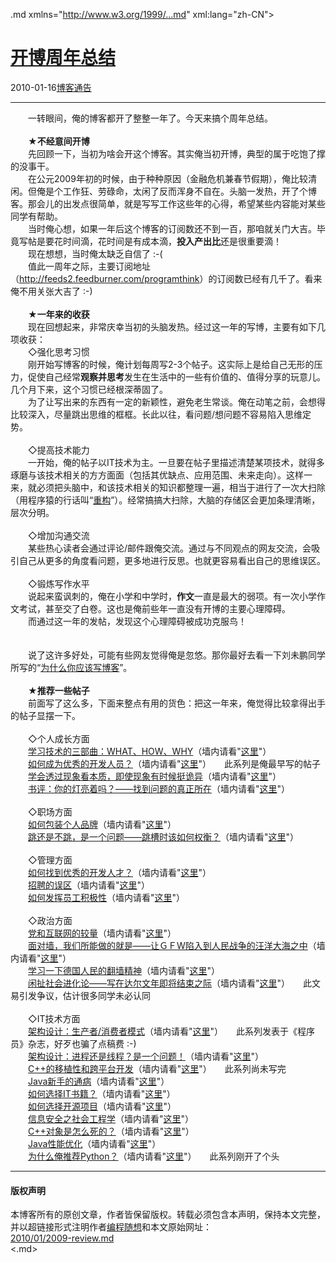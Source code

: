 <!DOCTYPE.md>
.md xmlns="http://www.w3.org/1999/...md" xml:lang="zh-CN">
<head>
<meta http-equiv="Content-Type" content="text.md; charset=utf-8" />
<meta name="generator" content="Python script by program.think@gmail.com" />
<meta name="provider" content="program-think.blogspot.com" />
<link type="text/css" rel="stylesheet" href="../../css/program-think.css" />
<title>开博周年总结 - 编程随想的博客</title>
</head>
<body>
<div id="main" style="width:100%;">
<h1><a href="../../index.md" title="回到首页">开博周年总结</a></h1>
<div class="post-info"><span class="date-header">2010-01-16</span><a href="../../tags/E58D9AE5AEA2E9809AE5918A.md" class="tag">博客通告</a> </div>
<hr>
<div class="post">
　　一转眼间，俺的博客都开了整整一年了。今天来搞个周年总结。<!--program-think--><br /><br />　　★<b>不经意间开博</b><br />　　先回顾一下，当初为啥会开这个博客。其实俺当初开博，典型的属于吃饱了撑的没事干。<br />　　在公元2009年初的时候，由于种种原因（金融危机兼春节假期），俺比较清闲。但俺是个工作狂、劳碌命，太闲了反而浑身不自在。头脑一发热，开了个博客。那会儿的出发点很简单，就是写写工作这些年的心得，希望某些内容能对某些同学有帮助。<br />　　当时俺心想，如果一年后这个博客的订阅数还不到一百，那咱就关门大吉。毕竟写帖是要花时间滴，花时间是有成本滴，<b>投入产出比</b>还是很重要滴！<br />　　现在想想，当时俺太缺乏自信了 :-(<br />　　值此一周年之际，主要订阅地址（<a href="http://feeds2.feedburner.com/programthink" target="_blank">http://feeds2.feedburner.com/programthink</a>）的订阅数已经有几千了。看来俺不用关张大吉了 :-)<br /><br />　　★<b>一年来的收获</b><br />　　现在回想起来，非常庆幸当初的头脑发热。经过这一年的写博，主要有如下几项收获：<br />　　◇强化思考习惯<br />　　刚开始写博客的时候，俺计划每周写2-3个帖子。这实际上是给自己无形的压力，促使自己经常<b>观察并思考</b>发生在生活中的一些有价值的、值得分享的玩意儿。几个月下来，这个习惯已经根深蒂固了。<br />　　为了让写出来的东西有一定的新颖性，避免老生常谈。俺在动笔之前，会想得比较深入，尽量跳出思维的框框。长此以往，看问题/想问题不容易陷入思维定势。<br /><br />　　◇提高技术能力<br />　　一开始，俺的帖子以IT技术为主。一旦要在帖子里描述清楚某项技术，就得多琢磨与该技术相关的方方面面（包括其优缺点、应用范围、未来走向）。这样一来，就必须把头脑中，和该技术相关的知识都整理一遍，相当于进行了一次大扫除（用程序猿的行话叫“<a href="http://zh.wikipedia.org/wiki/%E8%BD%AF%E4%BB%B6%E9%87%8D%E6%9E%84" target="_blank" rel="nofollow">重构</a>”）。经常搞搞大扫除，大脑的存储区会更加条理清晰，层次分明。<br /><br />　　◇增加沟通交流<br />　　某些热心读者会通过评论/邮件跟俺交流。通过与不同观点的网友交流，会吸引自己从更多的角度看问题，更多地进行反思。也就更容易看出自己的思维误区。<br /><br />　　◇锻炼写作水平<br />　　说起来蛮讽刺的，俺在小学和中学时，<b>作文</b>一直是最大的弱项。有一次小学作文考试，甚至交了白卷。这也是俺前些年一直没有开博的主要心理障碍。<br />　　而通过这一年的发帖，发现这个心理障碍被成功克服鸟！<br /><br /><br />　　说了这许多好处，可能有些网友觉得俺是忽悠。那你最好去看一下刘未鹏同学所写的“<a href="http://mindhacks.cn/2009/02/15/why-you-should-start-blogging-now/" target="_blank">为什么你应该写博客</a>”。<br /><br />　　★<b>推荐一些帖子</b><br />　　前面写了这么多，下面来整点有用的货色：把这一年来，俺觉得比较拿得出手的帖子显摆一下。<br /><br />　　◇个人成长方面<br />　　<a href="../../2009/02/study-technology-in-three-steps.md" target="_blank">学习技术的三部曲：WHAT、HOW、WHY</a>（墙内请看"<a href="http://blog.csdn.net/program_think/archive/2009/02/19/3908713.aspx" target="_blank">这里</a>"）<br />　　<a href="../../2009/01/0.md" target="_blank">如何成为优秀的开发人员？</a>（墙内请看"<a href="http://blog.csdn.net/program_think/archive/2009/01/18/3825261.aspx" target="_blank">这里</a>"）　　此系列是俺最早写的帖子<br />　　<a href="../../2009/02/from-surface-to-essence.md" target="_blank">学会透过现象看本质，即使现象有时候挺诡异</a>（墙内请看"<a href="http://blog.csdn.net/program_think/archive/2009/02/02/3858867.aspx" target="_blank">这里</a>"）<br />　　<a href="../../2009/07/book-review-are-your-lights-on.md" target="_blank">书评：你的灯亮着吗？——找到问题的真正所在</a>（墙内请看"<a href="http://blog.csdn.net/program_think/archive/2009/07/31/4398781.aspx" target="_blank">这里</a>"）<br /><br />　　◇职场方面<br />　　<a href="../../2009/09/how-to-personal-branding.md" target="_blank">如何包装个人品牌</a>（墙内请看"<a href="http://blog.csdn.net/program_think/archive/2009/09/20/4574233.aspx" target="_blank">这里</a>"）<br />　　<a href="../../2009/11/job-hopping.md" target="_blank">跳还是不跳，是一个问题——跳槽时该如何权衡？</a>（墙内请看"<a href="http://blog.csdn.net/program_think/archive/2009/11/09/4792068.aspx" target="_blank">这里</a>"）<br /><br />　　◇管理方面<br />　　<a href="../../2009/03/80-20-principle-3-management-hire.md" target="_blank">如何找到优秀的开发人才？</a>（墙内请看"<a href="http://blog.csdn.net/program_think/archive/2009/03/02/3950819.aspx" target="_blank">这里</a>"）<br />　　<a href="../../2009/04/defect-of-hire.md" target="_blank">招聘的误区</a>（墙内请看"<a href="http://blog.csdn.net/program_think/archive/2009/04/13/4071199.aspx" target="_blank">这里</a>"）<br />　　<a href="../../2009/03/80-20-principle-4-management-encourage.md" target="_blank">如何发挥员工积极性</a>（墙内请看"<a href="http://blog.csdn.net/program_think/archive/2009/03/12/3982953.aspx" target="_blank">这里</a>"）<br /><br />　　◇政治方面<br />　　<a href="../../2009/07/party-pk-internet.md" target="_blank">党和互联网的较量</a>（墙内请看"<a href="http://program-think.spaces.live.com/blog/cns%21F5B0090663FEEADA%21149.entry" target="_blank">这里</a>"）<br />　　<a href="../../2009/10/use-people-war-to-anti-gfw.md" target="_blank">面对墙，我们所能做的就是——让ＧＦW陷入到人民战争的汪洋大海之中</a>（墙内请看"<a href="http://program-think.spaces.live.com/blog/cns%21F5B0090663FEEADA%21263.entry" target="_blank">这里</a>"）<br />　　<a href="../../2009/07/break-through-berlin-wall.md" target="_blank">学习一下德国人民的翻墙精神</a>（墙内请看"<a href="http://program-think.spaces.live.com/blog/cns%21F5B0090663FEEADA%21163.entry" target="_blank">这里</a>"）<br />　　<a href="../../2009/12/social-darwinism.md" target="_blank">闲扯社会进化论——写在达尔文年即将结束之际</a>（墙内请看"<a href="http://program-think.spaces.live.com/blog/cns%21F5B0090663FEEADA%21409.entry" target="_blank">这里</a>"）　　此文易引发争议，估计很多同学未必认同<br /><br />　　◇IT技术方面<br />　　<a href="../../2009/03/producer-consumer-pattern-0-overview.md" target="_blank">架构设计：生产者/消费者模式</a>（墙内请看"<a href="http://blog.csdn.net/program_think/archive/2009/03/25/4022087.aspx" target="_blank">这里</a>"）　　此系列发表于《程序员》杂志，好歹也骗了点稿费 :-)<br />　　<a href="../../2009/02/multi-process-vs-multi-thread.md" target="_blank">架构设计：进程还是线程？是一个问题！</a>（墙内请看"<a href="http://blog.csdn.net/program_think/archive/2009/02/22/3923076.aspx" target="_blank">这里</a>"）<br />　　<a href="../../2009/01/cxx-cross-platform-develop-0-overview.md" target="_blank">C++的移植性和跨平台开发</a>（墙内请看"<a href="http://blog.csdn.net/program_think/archive/2009/01/26/3853394.aspx" target="_blank">这里</a>"）　　此系列尚未写完<br />　　<a href="../../2009/01/defect-of-java-beginner-0-overview.md" target="_blank">Java新手的通病</a>（墙内请看"<a href="http://blog.csdn.net/program_think/archive/2009/01/29/3854614.aspx" target="_blank">这里</a>"）<br />　　<a href="../../2009/01/choose-it-book.md" target="_blank">如何选择IT书籍？</a>（墙内请看"<a href="http://blog.csdn.net/program_think/archive/2009/01/21/3849281.aspx" target="_blank">这里</a>"）<br />　　<a href="../../2009/02/how-to-choose-opensource-project.md" target="_blank">如何选择开源项目</a>（墙内请看"<a href="http://blog.csdn.net/program_think/archive/2009/02/13/3887913.aspx" target="_blank">这里</a>"）<br />　　<a href="../../2009/05/social-engineering-0-overview.md" target="_blank">信息安全之社会工程学</a>（墙内请看"<a href="http://blog.csdn.net/program_think/archive/2009/05/05/4152922.aspx" target="_blank">这里</a>"）<br />　　<a href="../../2009/02/cxx-object-destroy-overview.md" target="_blank">C++对象是怎么死的？</a>（墙内请看"<a href="http://blog.csdn.net/program_think/archive/2009/02/26/3939085.aspx" target="_blank">这里</a>"）<br />　　<a href="../../2009/03/java-performance-tuning-0-overview.md" target="_blank">Java性能优化</a>（墙内请看"<a href="http://blog.csdn.net/program_think/archive/2009/03/16/3996142.aspx" target="_blank">这里</a>"）<br />　　<a href="../../2009/08/why-choose-python-0-overview.md" target="_blank">为什么俺推荐Python？</a>（墙内请看"<a href="http://blog.csdn.net/program_think/archive/2009/08/10/4432372.aspx" target="_blank">这里</a>"）　　此系列刚开了个头<div class="blogger-post-footer">
</div>
<hr>
<div class="copyright">
<h4>版权声明</h4>
本博客所有的原创文章，作者皆保留版权。转载必须包含本声明，保持本文完整，并以超链接形式注明作者<a href="mailto:program.think@gmail.com">编程随想</a>和本文原始网址：<br>
<a href="2010/01/2009-review.md">2010/01/2009-review.md</a>
</div>
</div>
</body>
<.md>
